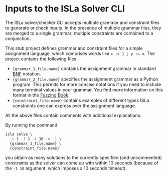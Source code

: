 # Inputs to the ISLa Solver CLI

The ISLa solver/checker CLI accepts multiple grammar and constraint files to generate
or check inputs. In the presence of multiple grammar files, they are merged to a single
grammar; multiple constraints are combined to a conjunction.

This stub project defines grammar and constraint files for a simple assignment language,
which comprises words like `x := 1 ; y := x`. The project contains the following files:

- `{grammar_1_file.name}` contains the assignment grammar in
  standard [BNF](https://en.wikipedia.org/wiki/Backus%E2%80%93Naur_form) notation.
- `{grammar_2_file.name}` specifies the assignment grammar as a Python
  program. This permits for more concise notations if you need to include many terminal
  values in your grammar. You find more information on this format in the
  [Fuzzing Book](https://www.fuzzingbook.org/html/Grammars.html).
- `{constraint_file.name}` contains examples of different types ISLa constraints one 
  can express over the assignment language. 

All the above files contain comments with additional explanations.

By running the command

```bash
isla solve \
  -s 1 -f 1 -t 10 -n -1 \
  {grammar_1_file.name} \
  {constraint_file.name}
```

you obtain as many solutions to the currently specified (and uncommented) constraints
as the solver can come up with within 10 seconds (because of the `-t 10` argument,
which imposes a 10 seconds timeout).
